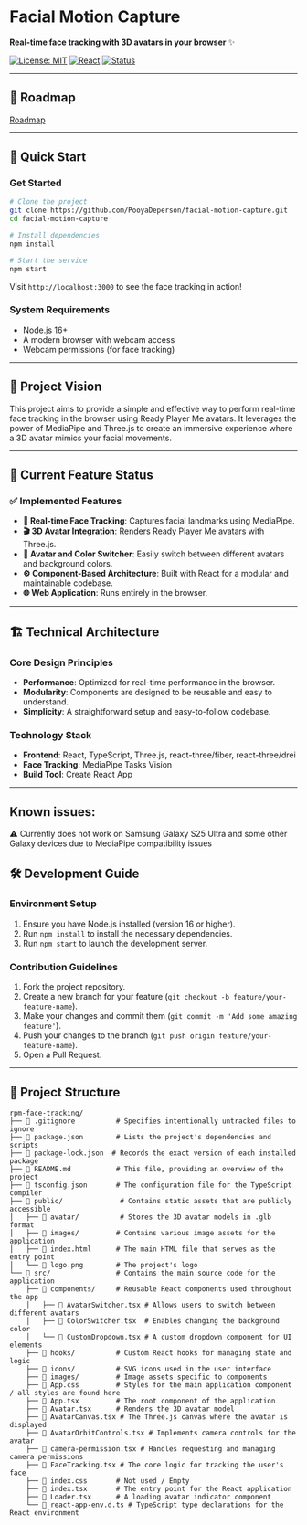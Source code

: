 <div align="left">
  
  
  # Facial Motion Capture
  
  **Real-time face tracking with 3D avatars in your browser** ✨
  
  [![License: MIT](https://img.shields.io/badge/License-MIT-yellow.svg)](https://opensource.org/licenses/MIT)
  [![React](https://img.shields.io/badge/React-18.2.0-blue.svg)](https://reactjs.org/)
  [![Status](https://img.shields.io/badge/Status-Active-brightgreen.svg)]()
  
</div>

---

  ## 🎯 Roadmap
  [Roadmap](https://github.com/users/PooyaDeperson/projects/3/views/1?layout=board)

---

## 🚀 Quick Start

### Get Started
```bash
# Clone the project
git clone https://github.com/PooyaDeperson/facial-motion-capture.git
cd facial-motion-capture

# Install dependencies
npm install

# Start the service
npm start
```

Visit `http://localhost:3000` to see the face tracking in action!

### System Requirements
- Node.js 16+
- A modern browser with webcam access
- Webcam permissions (for face tracking)

---

## 💫 Project Vision

This project aims to provide a simple and effective way to perform real-time face tracking in the browser using Ready Player Me avatars.
It leverages the power of MediaPipe and Three.js to create an immersive experience where a 3D avatar mimics your facial movements.

---

## 🎯 Current Feature Status

### ✅ Implemented Features
- **🎤 Real-time Face Tracking**: Captures facial landmarks using MediaPipe.
- **🎬 3D Avatar Integration**: Renders Ready Player Me avatars with Three.js.
- **🎨 Avatar and Color Switcher**: Easily switch between different avatars and background colors.
- **⚙️ Component-Based Architecture**: Built with React for a modular and maintainable codebase.
- **🌐 Web Application**: Runs entirely in the browser.

---

## 🏗️ Technical Architecture

### Core Design Principles
- **Performance**: Optimized for real-time performance in the browser.
- **Modularity**: Components are designed to be reusable and easy to understand.
- **Simplicity**: A straightforward setup and easy-to-follow codebase.

### Technology Stack
- **Frontend**: React, TypeScript, Three.js, react-three/fiber, react-three/drei
- **Face Tracking**: MediaPipe Tasks Vision
- **Build Tool**: Create React App

---


## Known issues:

⚠️ Currently does not work on Samsung Galaxy S25 Ultra and some other Galaxy devices due to MediaPipe compatibility issues


## 🛠️ Development Guide

### Environment Setup
1. Ensure you have Node.js installed (version 16 or higher).
2. Run `npm install` to install the necessary dependencies.
3. Run `npm start` to launch the development server.

### Contribution Guidelines
1. Fork the project repository.
2. Create a new branch for your feature (`git checkout -b feature/your-feature-name`).
3. Make your changes and commit them (`git commit -m 'Add some amazing feature'`).
4. Push your changes to the branch (`git push origin feature/your-feature-name`).
5. Open a Pull Request.


---

## 📁 Project Structure

```
rpm-face-tracking/
├── 📄 .gitignore          # Specifies intentionally untracked files to ignore
├── 📄 package.json        # Lists the project's dependencies and scripts
├── 📄 package-lock.json  # Records the exact version of each installed package
├── 📄 README.md           # This file, providing an overview of the project
├── 📄 tsconfig.json       # The configuration file for the TypeScript compiler
├── 📁 public/              # Contains static assets that are publicly accessible
│   ├── 📁 avatar/          # Stores the 3D avatar models in .glb format
│   ├── 📁 images/         # Contains various image assets for the application
│   ├── 📄 index.html      # The main HTML file that serves as the entry point
│   └── 📄 logo.png        # The project's logo
└── 📁 src/                # Contains the main source code for the application
    ├── 📁 components/     # Reusable React components used throughout the app
    │   ├── 📄 AvatarSwitcher.tsx # Allows users to switch between different avatars
    │   ├── 📄 ColorSwitcher.tsx  # Enables changing the background color
    │   └── 📄 CustomDropdown.tsx # A custom dropdown component for UI elements
    ├── 📁 hooks/          # Custom React hooks for managing state and logic
    ├── 📁 icons/          # SVG icons used in the user interface
    ├── 📁 images/         # Image assets specific to components
    ├── 📄 App.css         # Styles for the main application component / all styles are found here
    ├── 📄 App.tsx         # The root component of the application
    ├── 📄 Avatar.tsx      # Renders the 3D avatar model
    ├── 📄 AvatarCanvas.tsx # The Three.js canvas where the avatar is displayed
    ├── 📄 AvatarOrbitControls.tsx # Implements camera controls for the avatar
    ├── 📄 camera-permission.tsx # Handles requesting and managing camera permissions
    ├── 📄 FaceTracking.tsx # The core logic for tracking the user's face
    ├── 📄 index.css       # Not used / Empty
    ├── 📄 index.tsx       # The entry point for the React application
    ├── 📄 Loader.tsx      # A loading avatar indicator component
    └── 📄 react-app-env.d.ts # TypeScript type declarations for the React environment
```
